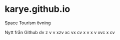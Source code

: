 # karye.github.io
Space Tourism övning

Nytt från Github
dv 
z
v 
v
xzv
xc
vx
cv
x v
x
 v
 xvc
  x
  cv